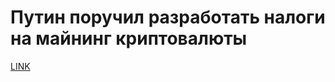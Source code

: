 # Путин поручил разработать налоги на майнинг криптовалюты



[LINK](https://varlamov.ru/2618856.html)
